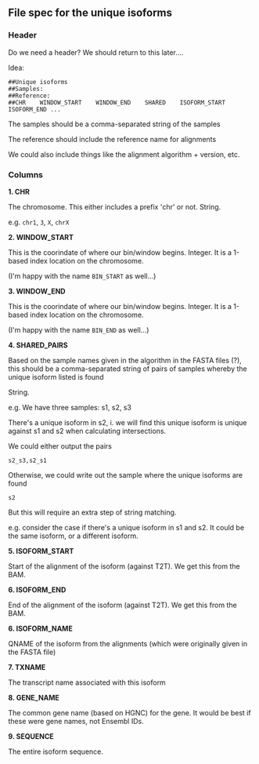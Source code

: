 
## File spec for the unique isoforms

### Header

Do we need a header? We should return to this later....

Idea:

```
##Unique isoforms
##Samples: 
##Reference: 
##CHR    WINDOW_START    WINDOW_END    SHARED    ISOFORM_START    ISOFORM_END ...
```

The samples should be a comma-separated string of the samples

The reference should include the reference name for alignments

We could also include things like the alignment algorithm + version, etc. 

### Columns

**1. CHR**

The chromosome. This either includes a prefix 'chr' or not. String.

e.g. `chr1`, `3`, `X`, `chrX`


**2. WINDOW_START**

This is the coorindate of where our bin/window begins. Integer.
It is a 1-based index location on the chromosome.

(I'm happy with the name `BIN_START` as well...)


**3. WINDOW_END**

This is the coorindate of where our bin/window begins. Integer.
It is a 1-based index location on the chromosome.

(I'm happy with the name `BIN_END` as well...)



**4. SHARED_PAIRS**

Based on the sample names given in the algorithm in the FASTA files (?), 
this should be a comma-separated string of pairs of samples whereby the unique isoform listed is found

String.

e.g.
We have three samples: s1, s2, s3

There's a unique isoform in s2, i. we will find this unique isoform is unique against s1 and s2 when calculating intersections. 

We could either output the pairs

`s2_s3,s2_s1`

Otherwise, we could write out the sample where the unique isoforms are found

```
s2
```

But this will require an extra step of string matching. 

e.g. consider the case if there's a unique isoform in s1 and s2. It could be the same isoform, or a different isoform. 



**5. ISOFORM_START**

Start of the alignment of the isoform (against T2T). We get this from the BAM.


**6. ISOFORM_END**

End of the alignment of the isoform (against T2T). We get this from the BAM.

**6. ISOFORM_NAME**

QNAME of the isoform from the alignments (which were originally given in the FASTA file)


**7. TXNAME**

The transcript name associated with this isoform

**8. GENE_NAME**

The common gene name (based on HGNC) for the gene. It would be best if these were gene names, not Ensembl IDs.

**9. SEQUENCE**

The entire isoform sequence.












